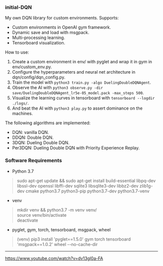 ### initial-DQN

My own DQN library for custom environments. Supports:  
- Custom environments in OpenAI gym framework.  
- Dynamic save and load with msgpack.
- Multi-processing learning.  
- Tensorboard visualization.  

How to use:  
1. Create a custom environment in env/ with pyglet and wrap it in gym in env/custom_env.py.  
2. Configure the hyperparameters and neural net architecture in dqn/config/dqn_config.py.  
3. Train the model with `python3 train.py -algo DuelingDoubleDQNAgent`.  
4. Observe the AI with `python3 observe.py -dir save/DuelingDoubleDQNAgent_lr5e-05_model.pack -max_steps 500`.  
5. Visualize the learning curves in tensorboard with `tensorboard --logdir ./logs/`.  
6. And beat the AI with `python3 play.py` to assert dominance on the machines.  
 
The following algorithms are implemented:  
- DQN: vanilla DQN.  
- DDQN: Double DQN.  
- 3DQN: Dueling Double DQN.  
- Per3DQN: Dueling Double DQN with Priority Experience Replay.  

### Software Requirements

- Python 3.7  
> sudo apt-get update && sudo apt-get install build-essential libpq-dev libssl-dev openssl libffi-dev sqlite3 libsqlite3-dev libbz2-dev zlib1g-dev cmake python3.7 python3-pip python3.7-dev python3.7-venv  

- venv  
> mkdir venv && python3.7 -m venv venv/  
> source venv/bin/activate  
> deactivate  

- pyglet, gym, torch, tensorboard, msgpack, wheel  
> (venv) pip3 install 'pyglet==1.5.0' gym torch tensorboard 'msgpack==1.0.2' wheel --no-cache-dir  

****

https://www.youtube.com/watch?v=dv13gl0a-FA  
